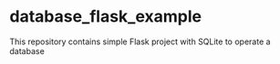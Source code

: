 # database_flask_example
This repository contains simple Flask project with SQLite to operate a database
